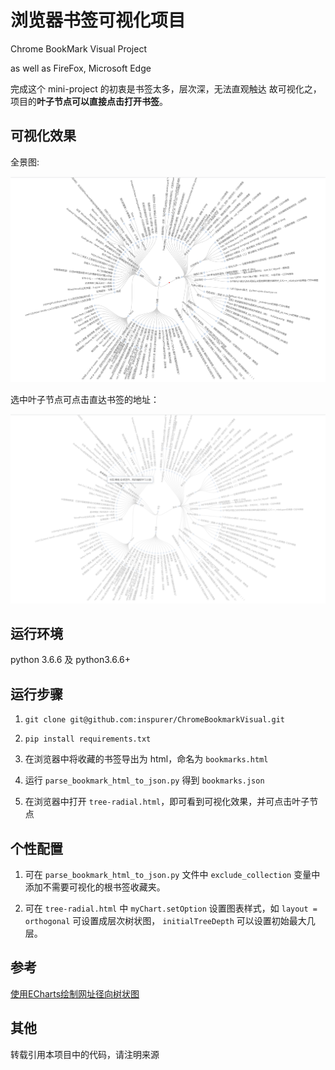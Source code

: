 # 浏览器书签可视化项目

Chrome BookMark Visual Project

as well as FireFox, Microsoft Edge

完成这个 mini-project 的初衷是书签太多，层次深，无法直观触达
故可视化之，项目的**叶子节点可以直接点击打开书签**。

## 可视化效果

全景图: 

![](./img/all.png)

选中叶子节点可点击直达书签的地址：

![](./img/click.png)

## 运行环境
python 3.6.6 及 python3.6.6+

## 运行步骤
1.  `git clone git@github.com:inspurer/ChromeBookmarkVisual.git`

2.  `pip install requirements.txt`

3.  在浏览器中将收藏的书签导出为 html，命名为 `bookmarks.html`

4.  运行 `parse_bookmark_html_to_json.py` 得到 `bookmarks.json`

5.  在浏览器中打开 `tree-radial.html`，即可看到可视化效果，并可点击叶子节点


## 个性配置

1. 可在 `parse_bookmark_html_to_json.py` 文件中 `exclude_collection` 变量中添加不需要可视化的根书签收藏夹。

2. 可在 `tree-radial.html` 中 `myChart.setOption` 设置图表样式，如 `layout = orthogonal` 可设置成层次树状图，
   `initialTreeDepth` 可以设置初始最大几层。


## 参考

[使用ECharts绘制网址径向树状图](https://www.cnblogs.com/rustfisher/p/15219690.html)

## 其他

转载引用本项目中的代码，请注明来源